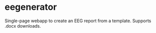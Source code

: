 # eegenerator

Single-page webapp to create an EEG report from a template. Supports .docx downloads.
